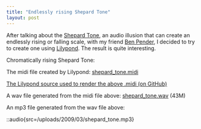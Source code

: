 ```yaml
---
title: "Endlessly rising Shepard Tone"
layout: post
---
```


After talking about the <a href="http://en.wikipedia.org/wiki/Shepard_tone">Shepard Tone</a>, an audio illusion that can create an endlessly rising or falling scale, with my friend <a href="http://www.benjaminpender.com/">Ben Pender</a>, I decided to try to create one using <a href="http://lilypond.org/web/">Lilypond</a>. The result is quite interesting.

Chromatically rising Shepard Tone:

The midi file created by Lilypond: <a href="/uploads/2009/03/shepard_tone.midi">shepard_tone.midi</a>

<a href="https://github.com/captbaritone/eldredge-shepard_tone">The Lilypond source used to render the above .midi (on GitHub)</a>

A wav file generated from the midi file above: <a title="Download as .wav" href="/uploads/2009/03/shepard_tone.wav">shepard_tone.wav</a> (43M)

An mp3 file generated from the wav file above:<br />

::audio{src=/uploads/2009/03/shepard_tone.mp3}
